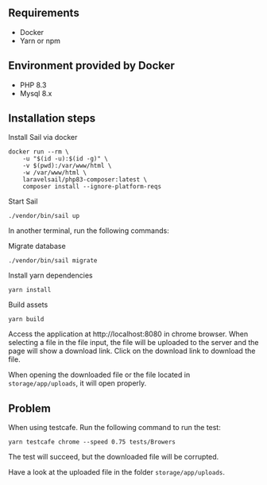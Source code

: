 ## Requirements
- Docker
- Yarn or npm

## Environment provided by Docker

* PHP 8.3
* Mysql 8.x

## Installation steps

Install Sail via docker
```
docker run --rm \
    -u "$(id -u):$(id -g)" \
    -v $(pwd):/var/www/html \
    -w /var/www/html \
    laravelsail/php83-composer:latest \
    composer install --ignore-platform-reqs
```

Start Sail

`./vendor/bin/sail up`

In another terminal, run the following commands:

Migrate database

`./vendor/bin/sail migrate`

Install yarn dependencies

`yarn install`

Build assets

`yarn build`


Access the application at http://localhost:8080 in chrome browser.
When selecting a file in the file input, the file will be uploaded to the server and the page will show a download link.
Click on the download link to download the file.

When opening the downloaded file or the file located in `storage/app/uploads`, it will open properly.

## Problem
When using testcafe. Run the following command to run the test:

`yarn testcafe chrome --speed 0.75 tests/Browers`

The test will succeed, but the downloaded file will be corrupted. 

Have a look at the uploaded file in the folder `storage/app/uploads`.
